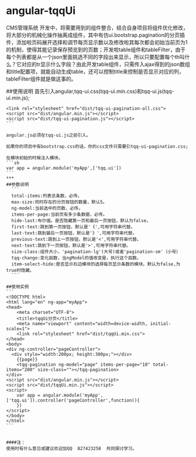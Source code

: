 
# angular-tqqUi
CMS管理系统 开发中，将需要用到的组件整合，结合自身项目将组件优化修改，将大部分的机械化操作抽离成组件，其中有仿ui.bootstrap.pagination的分页插件，添加啦页码展开选择和调节每页显示数以及修改啦其每次都会初始当前页为1的机制，使得其能记录保存预览到的页数；开发啦table组件和tableFilter，由于每个列表都是从一个json里面挑选不同的字段出来显示，所以只要配置每个th叫什么？它对应的tr显示什么字段？由此开发table组件，只需传入ajax得到的json数组和title配置项，就能自动生成table，还可以控制title来控制是否显示对应的列，tableFilter组件就是做这事的。



##使用说明
  首先引入angular,tqq-ui.css(tqq-ui.min.css)和tqq-ui.js(tqq-ui.min.js);
  
````
<link rel="stylesheet" href="dist/tqq-ui-pagination-all.css">
<script src="dist/angular.min.js"></script>
<script src="dist/tqq-ui-pagination.js"></script>
```

angular.js必须在tqq-ui.js之前引入。

如果你的项目中有bootstrap.css的话，你的css文件只需要引tqq-ui-pagination.css;

在模块初始的时候注入模块。
```sh
var app = angular.module('myApp',['tqq.ui'])
```
***
##参数说明
  ```
  total-items:列表总条数，必传。
  max-size:同时存在的分页按钮的数量，默认5。
  ng-model:当前选中的页数，必传。
  items-per-page:当前页有多少条数据，必传。
  hide-last:布尔值。是否隐藏第一页和最后一页按钮，默认为false，
  first-text:跳到第一页按钮，默认是'《',可用字符串代替。
  last-text:跳到最后一页按钮，默认是'》',可用字符串代替。
  previous-text:跳到上一页按钮，默认是'<',可用字符串代替。
  next-text:跳到下一页按钮，默认是'>',可用字符串代替。
  size-class:组件大小，'pagination-lg'(大号)或者'pagination-sm'（小号）
  tqq-change:变化函数，当ngModel的值改变是，执行这个函数。
  item-select-hide:是否显示右边模块的选择每页显示条数的模块。默认为false,为true时隐藏。
  ```
  
##使用实例
```
<!DOCTYPE html>
<html lang="en" ng-app="myApp">
<head>
    <meta charset="UTF-8">
    <title>tqqUi分页</title>
    <meta name="viewport" content="width=device-width, initial-scale=1">
    <link rel="stylesheet" href="dist/tqqUi.min.css">
</head>
<body>
<div ng-controller="pageController">
  <div style="width:200px; height:300px;"></div>
    {{page}}
    <tqq-pagination ng-model="page" items-per-page="10" total-items="200" size-class=""></tqq-pagination>
</div>
<script src="dist/angular.min.js"></script>
<script src="dist/tqqUi.min.js"></script>
<script>
    var app = angular.module('myApp',['tqq.ui']).controller('pageController',function(){
    })
</script>
</body>
</html>
```


####注：
使用时有什么意见或建议欢迎加QQ  827423258  共同探讨学习。

